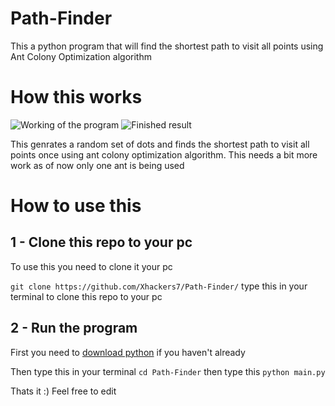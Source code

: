 # Path-Finder
This a python program that will find the shortest path to visit all points using Ant Colony Optimization algorithm

# How this works
![Working of the program](https://cdn.discordapp.com/attachments/773225667873079327/828952302156382239/demo2.PNG)
![Finished result](https://cdn.discordapp.com/attachments/773225667873079327/828952271193899048/demo.PNG)

This genrates a random set of dots and finds the shortest path to visit all points once using ant colony optimization algorithm.
This needs a bit more work as of now only one ant is being used

# How to use this
## 1 - Clone this repo to your pc
To use this you need to clone it your pc

``` git clone https://github.com/Xhackers7/Path-Finder/ ```
type this in your terminal to clone this repo to your pc

## 2 - Run the program
First you need to [download python](https://www.python.org/downloads/) if you haven't already

Then type this in your terminal
``` cd Path-Finder ```
then type this
``` python main.py ```


Thats it :)
Feel free to edit
